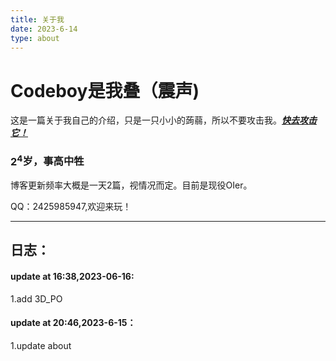```yaml
---
title: 关于我
date: 2023-6-14
type: about
---
```

# Codeboy是我叠（震声)

这是一篇关于我自己的介绍，只是一只小小的蒟蒻，所以不要攻击我。[**_快去攻击它！_**](https://florance.eu.org)

### $2^4$岁，事高中牲

博客更新频率大概是一天2篇，视情况而定。目前是现役OIer。

QQ：2425985947,欢迎来玩！

<Script language="JavaScript">
var rand = Math.floor(Math.random()*4);
document.write('<img src="/./images/normal/2cy'+ rand + '.jpg" />');
</Script>

---
## 日志：
#### update at 16:38,2023-06-16:
1.add 3D_PO

#### update at 20:46,2023-6-15：
1.update about



